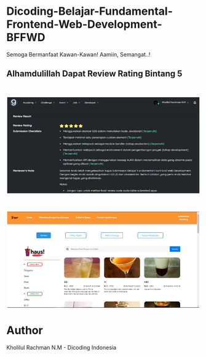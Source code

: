 # Dicoding-Belajar-Fundamental-Frontend-Web-Development-BFFWD
Semoga Bermanfaat Kawan-Kawan! Aamiin, Semangat..!
<br>

## Alhamdulillah Dapat Review Rating Bintang 5 
<br>
<p align="center">
    <img src="ss0.jpg" width="500" height="250">
</p>

<br>
<p align="center">
    <img src="ss1.jpg" width="500" height="250">
</p>

# Author 
Kholilul Rachman N.M - Dicoding Indonesia
